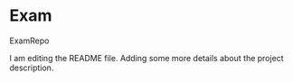 # Exam
ExamRepo

I am editing the README file. Adding some more details about the project description.

